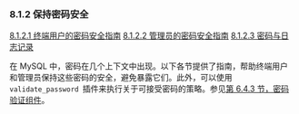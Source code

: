 ### 8.1.2 保持密码安全

[8.1.2.1 终端用户的密码安全指南](./08.01.02.01.终端用户的密码安全指南.md)
[8.1.2.2 管理员的密码安全指南](./08.01.02.02.管理员的密码安全指南.md)
[8.1.2.3 密码与日志记录](./08.01.02.03.密码与日志记录.md)

在 MySQL 中，密码在几个上下文中出现。以下各节提供了指南，帮助终端用户和管理员保持这些密码的安全，避免暴露它们。此外，可以使用 `validate_password `插件来执行关于可接受密码的策略。参见[第 6.4.3 节，密码验证组件](../../08.04.安全组件和插件/08.04.03.密码验证组件/08.04.03.00.密码验证组件.md)。